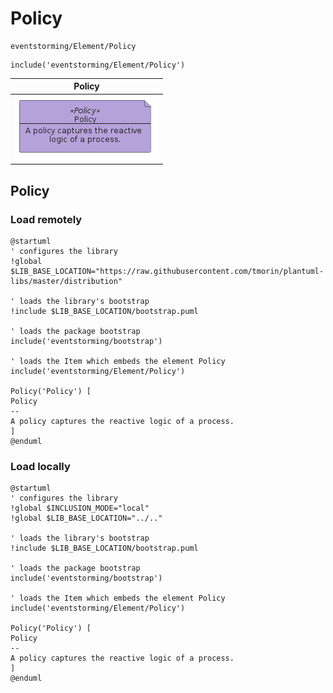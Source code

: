 # Policy

```text
eventstorming/Element/Policy
```

```text
include('eventstorming/Element/Policy')
```

|                                  Policy                                  |
|:------------------------------------------------------------------------:|
| ![illustration for Policy](../../eventstorming/Element/Policy.Local.png) |

## Policy

### Load remotely

```plantuml
@startuml
' configures the library
!global $LIB_BASE_LOCATION="https://raw.githubusercontent.com/tmorin/plantuml-libs/master/distribution"

' loads the library's bootstrap
!include $LIB_BASE_LOCATION/bootstrap.puml

' loads the package bootstrap
include('eventstorming/bootstrap')

' loads the Item which embeds the element Policy
include('eventstorming/Element/Policy')

Policy('Policy') [
Policy
--
A policy captures the reactive logic of a process.
]
@enduml
```

### Load locally

```plantuml
@startuml
' configures the library
!global $INCLUSION_MODE="local"
!global $LIB_BASE_LOCATION="../.."

' loads the library's bootstrap
!include $LIB_BASE_LOCATION/bootstrap.puml

' loads the package bootstrap
include('eventstorming/bootstrap')

' loads the Item which embeds the element Policy
include('eventstorming/Element/Policy')

Policy('Policy') [
Policy
--
A policy captures the reactive logic of a process.
]
@enduml
```

